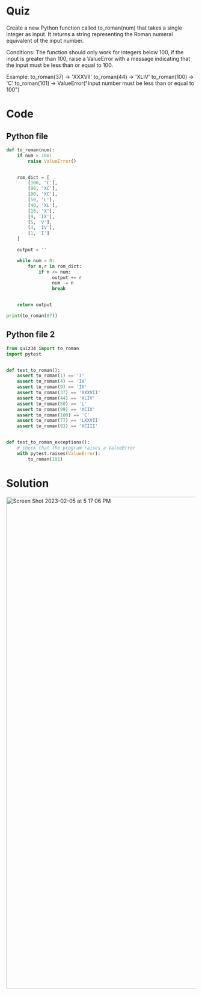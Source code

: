 # Quiz

Create a new Python function called to_roman(num) that takes a single integer as input. It returns a string representing the Roman numeral equivalent of the input number. 

Conditions: The function should only work for integers below 100, if the input is greater than 100, raise a ValueError with a message indicating that the input must be less than or equal to 100.

Example:
to_roman(37)  -> 'XXXVII'
to_roman(44)  -> 'XLIV'
to_roman(100) -> 'C'
to_roman(101) -> ValueError("Input number must be less than or equal to 100")


# Code

## Python file 


```.py
def to_roman(num):
    if num > 100:
        raise ValueError()


    rom_dict = [
        [100, 'C'],
        [90, 'XC'],
        [90, 'XC'],
        [50, 'L'],
        [40, 'XL'],
        [10, 'X'],
        [9, 'IX'],
        [5, 'V'],
        [4, 'IV'],
        [1, 'I']
    ]

    output = ''

    while num > 0:
        for n,r in rom_dict:
            if n <= num:
                 output += r
                 num -= n
                 break


    return output

print(to_roman(87))
```



## Python file 2

```.py
from quiz34 import to_roman
import pytest


def test_to_roman():
    assert to_roman(1) == 'I'
    assert to_roman(4) == 'IV'
    assert to_roman(9) == 'IX'
    assert to_roman(37) == 'XXXVII'
    assert to_roman(44) == 'XLIV'
    assert to_roman(50) == 'L'
    assert to_roman(99) == 'XCIX'
    assert to_roman(100) == 'C'
    assert to_roman(77) == 'LXXVII'
    assert to_roman(93) == 'XCIII'


def test_to_roman_exceptions():
    # check that the program raises a ValueError
    with pytest.raises(ValueError):
        to_roman(101)
```
# Solution

<img width="1306" alt="Screen Shot 2023-02-05 at 5 17 06 PM" src="https://user-images.githubusercontent.com/116609563/216808831-d8b5326f-b8ab-4226-a6ba-1a4a7fb298d6.png">

